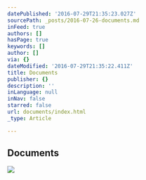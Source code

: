 ```yaml
---
datePublished: '2016-07-29T21:35:23.027Z'
sourcePath: _posts/2016-07-26-documents.md
inFeed: true
authors: []
hasPage: true
keywords: []
author: []
via: {}
dateModified: '2016-07-29T21:35:22.411Z'
title: Documents
publisher: {}
description: ''
inLanguage: null
inNav: false
starred: false
url: documents/index.html
_type: Article

---
```

## Documents
![](https://imgflo.herokuapp.com/graph/vahj1ThiexotieMo/c8ab654985a0be146524e16629fabd45/croprotate.jpg?cropheight=3214&cropwidth=4472&degrees=0&input=https%3A%2F%2Fthe-grid-user-content.s3-us-west-2.amazonaws.com%2F4560a2ac-b22c-49e5-bef6-a56561f0991a.jpg&x=0&y=69)